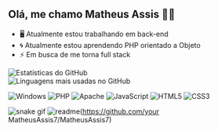 ## Olá, me chamo Matheus Assis 🤙🏻

- 🖥️ Atualmente estou trabalhando em back-end
- 🌀 Atualmente estou aprendendo PHP orientado a Objeto 
- ⚡ Em busca de me torna full stack

 <div class="container">
        <div>
           <img src="https://github-readme-stats.vercel.app/api?username=MatheusAssis7&show_icons=true&theme=midnight-purple" alt="Estatísticas do GitHub">
        </div>
        <div>
           <img src="https://github-readme-stats.vercel.app/api/top-langs/?username=MatheusAssis7&layout=compact&theme=midnight-purple" alt="Linguagens mais usadas no GitHub">
        </div>
 </div>



![Windows](https://img.shields.io/badge/Windows-0078D6?style=for-the-badge&logo=windows&logoColor=white)
![PHP](https://img.shields.io/badge/php-%23777BB4.svg?style=for-the-badge&logo=php&logoColor=white)
![Apache](https://img.shields.io/badge/apache-%23D42029.svg?style=for-the-badge&logo=apache&logoColor=white)
![JavaScript](https://img.shields.io/badge/javascript-%23323330.svg?style=for-the-badge&logo=javascript&logoColor=%23F7DF1E)
![HTML5](https://img.shields.io/badge/html5-%23E34F26.svg?style=for-the-badge&logo=html5&logoColor=white)
![CSS3](https://img.shields.io/badge/css3-%231572B6.svg?style=for-the-badge&logo=css3&logoColor=white)

![snake gif](https://github.com/MatheusAssis7O/MatheusAssis7/blob/output/github-contribution-grid-snake.svg)
![readme](https://github-readme-stats.vercel.app/pin/user=MatheusAssis7&repo=MatheusAssis7&theme=react)(https://github.com/your MatheusAssis7/MatheusAssis7)
